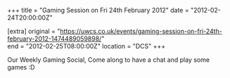 +++
title = "Gaming Session on Fri 24th February 2012"
date = "2012-02-24T20:00:00Z"

[extra]
original = "https://uwcs.co.uk/events/gaming-session-on-fri-24th-february-2012-1474489059898/"    
end = "2012-02-25T08:00:00Z"
location = "DCS"
+++

Our Weekly Gaming Social, Come along to have a chat and play some games :D

